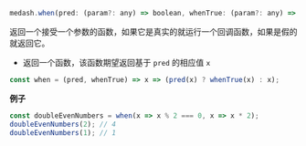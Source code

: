 ```js
medash.when(pred: (param?: any) => boolean, whenTrue: (param?: any) => any | void)
```
返回一个接受一个参数的函数，如果它是真实的就运行一个回调函数，如果是假的就返回它。


* 返回一个函数，该函数期望返回基于 `pred` 的相应值 `x`  

```js
const when = (pred, whenTrue) => x => (pred(x) ? whenTrue(x) : x);
```
        
**例子**  

```js
const doubleEvenNumbers = when(x => x % 2 === 0, x => x * 2);
doubleEvenNumbers(2); // 4
doubleEvenNumbers(1); // 1
```
